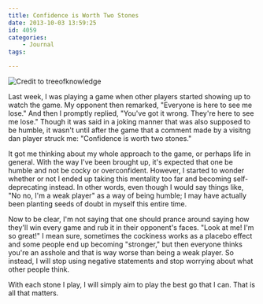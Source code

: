 ```yaml
---
title: Confidence is Worth Two Stones
date: 2013-10-03 13:59:25
id: 4059
categories:
	- Journal
tags:

---
```


![Credit to treeofknowledge](/images/2013/10/confidence-building.jpg)

Last week, I was playing a game when other players started showing up to watch the game. My opponent then remarked, "Everyone is here to see me lose." And then I promptly replied, "You've got it wrong. They're here to see me lose." Though it was said in a joking manner that was also supposed to be humble, it wasn't until after the game that a comment made by a visitng dan player struck me: "Confidence is worth two stones."

It got me thinking about my whole approach to the game, or perhaps life in general. With the way I've been brought up, it's expected that one be humble and not be cocky or overconfident. However, I started to wonder whether or not I ended up taking this mentality too far and becoming self-deprecating instead. In other words, even though I would say things like, "No no, I'm a weak player" as a way of being humble; I may have actually been planting seeds of doubt in myself this entire time.

Now to be clear, I'm not saying that one should prance around saying how they'll win every game and rub it in their opponent's faces. "Look at me! I'm so great!" I mean sure, sometimes the cockiness works as a placebo effect and some people end up becoming "stronger," but then everyone thinks you're an asshole and that is way worse than being a weak player. So instead, I will stop using negative statements and stop worrying about what other people think.

With each stone I play, I will simply aim to play the best go that I can. That is all that matters.
